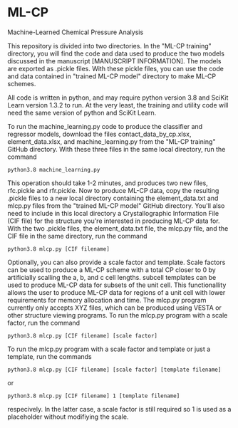 # ML-CP
Machine-Learned Chemical Pressure Analysis

This repository is divided into two directories. In the "ML-CP training" directory, you will find the code and data used to produce the two models discussed in the manuscript [MANUSCRIPT INFORMATION]. The models are exported as .pickle files. With these pickle files, you can use the code and data contained in "trained ML-CP model" directory to make ML-CP schemes. 

All code is written in python, and may require python version 3.8 and SciKit Learn version 1.3.2 to run. At the very least, the training and utility code will need the same version of python and SciKit Learn. 

To run the machine_learning.py code to produce the classifier and regressor models, download the files contact_data_by_cp.xlsx, element_data.xlsx, and machine_learning.py from the "ML-CP training" GitHub directory. With these three files in the same local directory, run the command

`python3.8 machine_learning.py`

This operation should take 1-2 minutes, and produces two new files, rfc.pickle and rfr.pickle. Now to produce ML-CP data, copy the resulting .pickle files to a new local directory containing the element_data.txt and mlcp.py files from the "trained ML-CP model" GitHub directory. You'll also need to include in this local directory a Crystallographic Information File (CIF file) for the structure you're interested in producing ML-CP data for. With the two .pickle files, the element_data.txt file, the mlcp.py file, and the CIF file in the same directory, run the command

`python3.8 mlcp.py [CIF filename]`

Optionally, you can also provide a scale factor and template. Scale factors can be used to produce a ML-CP scheme with a total CP closer to 0 by artificially scalling the a, b, and c cell lengths. subcell templates can be used to produce ML-CP data for subsets of the unit cell. This functionallity allows the user to produce ML-CP data for regions of a unit cell with lower requirements for memory allocation and time. The mlcp.py program currently only accepts XYZ files, which can be produced using VESTA or other structure viewing programs. To run the mlcp.py program with a scale factor, run the command

`python3.8 mlcp.py [CIF filename] [scale factor]`

To run the mlcp.py program with a scale factor and template or just a template, run the commands

`python3.8 mlcp.py [CIF filename] [scale factor] [template filename]`

or

`python3.8 mlcp.py [CIF filename] 1 [template filename]`

respecively. In the latter case, a scale factor is still required so 1 is used as a placeholder without modifiying the scale. 
